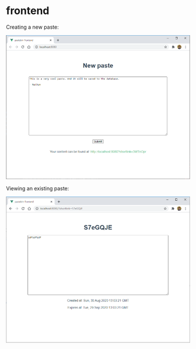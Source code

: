 # frontend 

Creating a new paste:

![](frontend-create.png)

Viewing an existing paste:

![](frontend-view.png)
